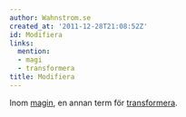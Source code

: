 ```yaml
---
author: Wahnstrom.se
created_at: '2011-12-28T21:08:52Z'
id: Modifiera
links:
  mention:
  - magi
  - transformera
title: Modifiera
---
```


Inom [magin], en annan term för [transformera].

  [magin]: magi
  [transformera]: transformera